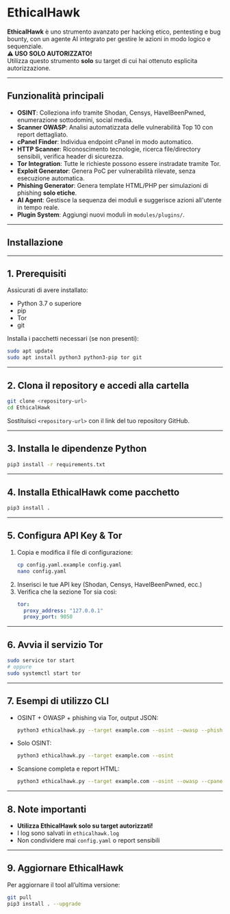 # EthicalHawk

**EthicalHawk** è uno strumento avanzato per hacking etico, pentesting e bug bounty, con un agente AI integrato per gestire le azioni in modo logico e sequenziale.  
**⚠️ USO SOLO AUTORIZZATO!**  
Utilizza questo strumento **solo** su target di cui hai ottenuto esplicita autorizzazione.

---

## Funzionalità principali

- **OSINT**: Colleziona info tramite Shodan, Censys, HaveIBeenPwned, enumerazione sottodomini, social media.
- **Scanner OWASP**: Analisi automatizzata delle vulnerabilità Top 10 con report dettagliato.
- **cPanel Finder**: Individua endpoint cPanel in modo automatico.
- **HTTP Scanner**: Riconoscimento tecnologie, ricerca file/directory sensibili, verifica header di sicurezza.
- **Tor Integration**: Tutte le richieste possono essere instradate tramite Tor.
- **Exploit Generator**: Genera PoC per vulnerabilità rilevate, senza esecuzione automatica.
- **Phishing Generator**: Genera template HTML/PHP per simulazioni di phishing **solo etiche**.
- **AI Agent**: Gestisce la sequenza dei moduli e suggerisce azioni all'utente in tempo reale.
- **Plugin System**: Aggiungi nuovi moduli in `modules/plugins/`.

---

## Installazione


---

## 1. Prerequisiti

Assicurati di avere installato:
- Python 3.7 o superiore
- pip
- Tor
- git

Installa i pacchetti necessari (se non presenti):

```bash
sudo apt update
sudo apt install python3 python3-pip tor git
```

---

## 2. Clona il repository e accedi alla cartella

```bash
git clone <repository-url>
cd EthicalHawk
```
Sostituisci `<repository-url>` con il link del tuo repository GitHub.

---

## 3. Installa le dipendenze Python

```bash
pip3 install -r requirements.txt
```

---

## 4. Installa EthicalHawk come pacchetto

```bash
pip3 install .
```

---

## 5. Configura API Key & Tor

1. Copia e modifica il file di configurazione:
   ```bash
   cp config.yaml.example config.yaml
   nano config.yaml
   ```
2. Inserisci le tue API key (Shodan, Censys, HaveIBeenPwned, ecc.)
3. Verifica che la sezione Tor sia così:
   ```yaml
   tor:
     proxy_address: "127.0.0.1"
     proxy_port: 9050
   ```

---

## 6. Avvia il servizio Tor

```bash
sudo service tor start
# oppure
sudo systemctl start tor
```

---

## 7. Esempi di utilizzo CLI

- OSINT + OWASP + phishing via Tor, output JSON:
  ```bash
  python3 ethicalhawk.py --target example.com --osint --owasp --phishing --tor --output report.json
  ```

- Solo OSINT:
  ```bash
  python3 ethicalhawk.py --target example.com --osint
  ```

- Scansione completa e report HTML:
  ```bash
  python3 ethicalhawk.py --target example.com --osint --owasp --cpanel --http --tor --output report.html
  ```

---

## 8. Note importanti

- **Utilizza EthicalHawk solo su target autorizzati!**
- I log sono salvati in `ethicalhawk.log`
- Non condividere mai `config.yaml` o report sensibili

---

## 9. Aggiornare EthicalHawk

Per aggiornare il tool all’ultima versione:

```bash
git pull
pip3 install . --upgrade
```
